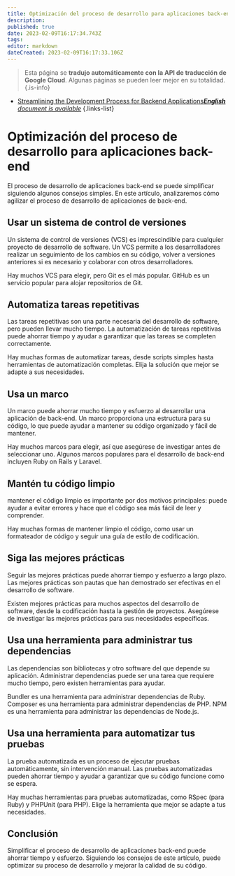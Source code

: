 ```yaml
---
title: Optimización del proceso de desarrollo para aplicaciones back-end
description: 
published: true
date: 2023-02-09T16:17:34.743Z
tags: 
editor: markdown
dateCreated: 2023-02-09T16:17:33.106Z
---
```


> Esta página se **tradujo automáticamente con la API de traducción de Google Cloud**.
Algunas páginas se pueden leer mejor en su totalidad.{.is-info}



- [Streamlining the Development Process for Backend Applications***English** document is available*](/en/Knowledge-base/Backend/streamlining-the-development-process-for-backend-applications)
{.links-list}


# Optimización del proceso de desarrollo para aplicaciones back-end

El proceso de desarrollo de aplicaciones back-end se puede simplificar siguiendo algunos consejos simples. En este artículo, analizaremos cómo agilizar el proceso de desarrollo de aplicaciones de back-end.

## Usar un sistema de control de versiones

Un sistema de control de versiones (VCS) es imprescindible para cualquier proyecto de desarrollo de software. Un VCS permite a los desarrolladores realizar un seguimiento de los cambios en su código, volver a versiones anteriores si es necesario y colaborar con otros desarrolladores.

Hay muchos VCS para elegir, pero Git es el más popular. GitHub es un servicio popular para alojar repositorios de Git.

## Automatiza tareas repetitivas

Las tareas repetitivas son una parte necesaria del desarrollo de software, pero pueden llevar mucho tiempo. La automatización de tareas repetitivas puede ahorrar tiempo y ayudar a garantizar que las tareas se completen correctamente.

Hay muchas formas de automatizar tareas, desde scripts simples hasta herramientas de automatización completas. Elija la solución que mejor se adapte a sus necesidades.

## Usa un marco

Un marco puede ahorrar mucho tiempo y esfuerzo al desarrollar una aplicación de back-end. Un marco proporciona una estructura para su código, lo que puede ayudar a mantener su código organizado y fácil de mantener.

Hay muchos marcos para elegir, así que asegúrese de investigar antes de seleccionar uno. Algunos marcos populares para el desarrollo de back-end incluyen Ruby on Rails y Laravel.

## Mantén tu código limpio

 mantener el código limpio es importante por dos motivos principales: puede ayudar a evitar errores y hace que el código sea más fácil de leer y comprender.

Hay muchas formas de mantener limpio el código, como usar un formateador de código y seguir una guía de estilo de codificación.

## Siga las mejores prácticas

Seguir las mejores prácticas puede ahorrar tiempo y esfuerzo a largo plazo. Las mejores prácticas son pautas que han demostrado ser efectivas en el desarrollo de software.

Existen mejores prácticas para muchos aspectos del desarrollo de software, desde la codificación hasta la gestión de proyectos. Asegúrese de investigar las mejores prácticas para sus necesidades específicas.

## Usa una herramienta para administrar tus dependencias

Las dependencias son bibliotecas y otro software del que depende su aplicación. Administrar dependencias puede ser una tarea que requiere mucho tiempo, pero existen herramientas para ayudar.

Bundler es una herramienta para administrar dependencias de Ruby. Composer es una herramienta para administrar dependencias de PHP. NPM es una herramienta para administrar las dependencias de Node.js.

## Usa una herramienta para automatizar tus pruebas

La prueba automatizada es un proceso de ejecutar pruebas automáticamente, sin intervención manual. Las pruebas automatizadas pueden ahorrar tiempo y ayudar a garantizar que su código funcione como se espera.

Hay muchas herramientas para pruebas automatizadas, como RSpec (para Ruby) y PHPUnit (para PHP). Elige la herramienta que mejor se adapte a tus necesidades.

## Conclusión

Simplificar el proceso de desarrollo de aplicaciones back-end puede ahorrar tiempo y esfuerzo. Siguiendo los consejos de este artículo, puede optimizar su proceso de desarrollo y mejorar la calidad de su código.